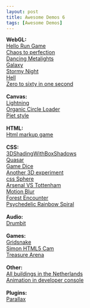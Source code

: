 ```yaml
---
layout: post
title: Awesome Demos 6
tags: [Awesome Demos]
---
```


<div>
    <strong>
        WebGL:
    </strong>
</div>
<div>
    <a href="http://hellorun.helloenjoy.com/" target="_blank">
        Hello Run Game
    </a>
</div>
<div>
    <a href="http://www.chaostoperfection.com/" target="_blank">
        Chaos to perfection
    </a>
</div>
<div>
    <a href="https://www.shadertoy.com/view/XdfGRH" target="_blank">
        Dancing Metalights
    </a>
</div>
<div>
    <a href="https://www.shadertoy.com/view/Xsl3zX" target="_blank">
        Galaxy
    </a>
</div>
<div>
    <a href="https://www.shadertoy.com/view/XsX3DS" target="_blank">
        Stormy Night
    </a>
</div>
<div>
    <a href="https://www.shadertoy.com/view/MdfGRX" target="_blank">
        Hell
    </a>
</div>
<div>
    <a href="http://acko.net/blog/zero-to-sixty-in-one-second/" target="_blank">
        Zero to sixty in one second
    </a>
</div>
<div class="more"></div>
<div>
    &nbsp;
</div>
<div>
    <div>
        <strong>
            Canvas:
        </strong>
    </div>
    <div>
        <a href="http://cssdeck.com/labs/full/xq2cpb8s" target="_blank">
            Lightning
        </a>
    </div>
    <div>
        <a href="http://codepen.io/jackrugile/pen/ejsbf" target="_blank">
            Organic Circle Loader
        </a>
    </div>
    <div>
        <a href="http://codepen.io/zulien/pen/zsIGJ" target="_blank">
            Piet style
        </a>
    </div>
    <div>
        &nbsp;
    </div>
</div>
<div>
    <strong>
        HTML:
    </strong>
</div>
<div>
    <a href="http://www.thehelloworldprogram.com/html-markup-game/" target="_blank">
        Html markup game
    </a>
</div>
<div>
    <br/>
    <strong>
        CSS:
    </strong>
    <br/>
    <a href="http://tympanus.net/Tutorials/3DShadingWithBoxShadows/" target="_blank">
        3DShadingWithBoxShadows
    </a>
</div>
<div>
    <a href="http://codepen.io/thebabydino/full/vDbyA" target="_blank">
        Quasar
    </a>
</div>
<div>
    <a href="http://codepen.io/frankieali4/full/iHAEq" target="_blank">
        Game Dice
    </a>
</div>
<div>
    <a href="http://codepen.io/thebabydino/pen/AhIiH" target="_blank">
        Another 3D experiment
    </a>
    <br/>
    <a href="http://codepen.io/secretgspot/pen/yDcja" target="_blank">
        css Sphere
    </a>
</div>
<div>
    <a href="http://codepen.io/pankajparashar/pen/EAbmo" target="_blank">
        Arsenal VS Tottenham
    </a>
    <br/>
    <a href="http://rmcmillan.net/labs/motionblur" target="_blank">
        Motion Blur
    </a>
    <br/>
    <a href="http://codepen.io/dropside/pen/qjDmb" target="_blank">
        Forest Encounter
    </a>
    <br/>
    <a href="http://codepen.io/thebabydino/pen/JHtnG" target="_blank">
        Psychedelic Rainbow Spiral
    </a>
    <br/>
    <br/>
    <strong>
        Audio:
    </strong>
    <br/>
    <a href="http://www.pluraldev.com/drumbit/" target="_blank">
        Drumbit
    </a>
</div>
<div>
    &nbsp;
</div>
<div>
    <strong>
        Games:
    </strong>
</div>
<div>
    <a href="http://gridsnake.qlamb.com/" target="_blank">
        Gridsnake
    </a>
    <br/>
    <a href="https://googledrive.com/host/0BwS1IUB_3yUyYUtuWThwUUtqYVk/index.html" target="_blank">
        Simon HTML5 Cam
    </a>
</div>
<div>
    <a href="http://play.treasurearena.com/#!/lobby/XR4sLde" target="_blank">
        Treasure Arena
    </a>
</div>
<div>
    &nbsp;
</div>
<div>
    <strong>
        Other:
    </strong>
    <strong>
        <br/>
    </strong>
</div>
<div>
    <a href="http://dev.citysdk.waag.org/buildings" target="_blank">
        All&nbsp;buildings in the Netherlands
    </a>
    <br/>
    <a href="http://sandbox.photonstorm.com/console.log/" target="_blank">
        Animation in developer console
    </a>
</div>
<div>
    &nbsp;
</div>
<div>
    <strong>
        Plugins:
    </strong>
    <br/>
    <a href="http://wagerfield.github.io/parallax/" target="_blank">
        Parallax
    </a>
</div>